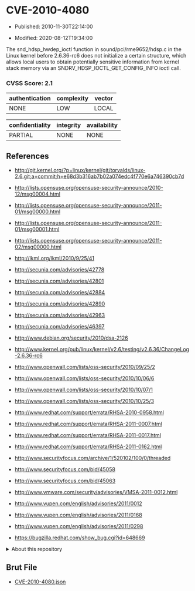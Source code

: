 # CVE-2010-4080

- Published: 2010-11-30T22:14:00

- Modified: 2020-08-12T19:34:00

The snd_hdsp_hwdep_ioctl function in sound/pci/rme9652/hdsp.c in the Linux kernel before 2.6.36-rc6 does not initialize a certain structure, which allows local users to obtain potentially sensitive information from kernel stack memory via an SNDRV_HDSP_IOCTL_GET_CONFIG_INFO ioctl call.

### CVSS Score: **2.1**

| authentication | complexity | vector |
| --- | --- | --- |
| NONE | LOW | LOCAL |

| confidentiality | integrity | availability |
| --- | --- | --- |
| PARTIAL | NONE | NONE |

## References

* http://git.kernel.org/?p=linux/kernel/git/torvalds/linux-2.6.git;a=commit;h=e68d3b316ab7b02a074edc4f770e6a746390cb7d

* http://lists.opensuse.org/opensuse-security-announce/2010-12/msg00004.html

* http://lists.opensuse.org/opensuse-security-announce/2011-01/msg00000.html

* http://lists.opensuse.org/opensuse-security-announce/2011-01/msg00001.html

* http://lists.opensuse.org/opensuse-security-announce/2011-02/msg00000.html

* http://lkml.org/lkml/2010/9/25/41

* http://secunia.com/advisories/42778

* http://secunia.com/advisories/42801

* http://secunia.com/advisories/42884

* http://secunia.com/advisories/42890

* http://secunia.com/advisories/42963

* http://secunia.com/advisories/46397

* http://www.debian.org/security/2010/dsa-2126

* http://www.kernel.org/pub/linux/kernel/v2.6/testing/v2.6.36/ChangeLog-2.6.36-rc6

* http://www.openwall.com/lists/oss-security/2010/09/25/2

* http://www.openwall.com/lists/oss-security/2010/10/06/6

* http://www.openwall.com/lists/oss-security/2010/10/07/1

* http://www.openwall.com/lists/oss-security/2010/10/25/3

* http://www.redhat.com/support/errata/RHSA-2010-0958.html

* http://www.redhat.com/support/errata/RHSA-2011-0007.html

* http://www.redhat.com/support/errata/RHSA-2011-0017.html

* http://www.redhat.com/support/errata/RHSA-2011-0162.html

* http://www.securityfocus.com/archive/1/520102/100/0/threaded

* http://www.securityfocus.com/bid/45058

* http://www.securityfocus.com/bid/45063

* http://www.vmware.com/security/advisories/VMSA-2011-0012.html

* http://www.vupen.com/english/advisories/2011/0012

* http://www.vupen.com/english/advisories/2011/0168

* http://www.vupen.com/english/advisories/2011/0298

* https://bugzilla.redhat.com/show_bug.cgi?id=648669

<details>
<summary>About this repository</summary> 

  This repository is part of the project [Live Hack CVE](https://github.com/Live-Hack-CVE). Main website can be found [www.live-hack.org](https://www.live-hack.org) 
  
  Made by [Sn0wAlice](https://github.com/Sn0wAlice) for the people that care about security and need to have a feed of the latest CVEs. Hope you enjoy it, don't forget to star the repo and follow me on [Twitter](https://twitter.com/Sn0wAlice) and [Github](https://github.com/Sn0wAlice). And that is my [personnal website](https://www.alice-snow.me/)

  - [Home Page](https://github.com/Live-Hack-CVE)
  - [Framework](https://github.com/Live-Hack-CVE/cve-framework)
  - [CVE database](https://github.com/Live-Hack-CVE/full_database)
  - [Changelog](https://github.com/Live-Hack-CVE/Changelog)
</details>

## Brut File

* [CVE-2010-4080.json](https://raw.githubusercontent.com/Live-Hack-CVE/full_database/main/cves/2010/CVE-2010-4080.json)

